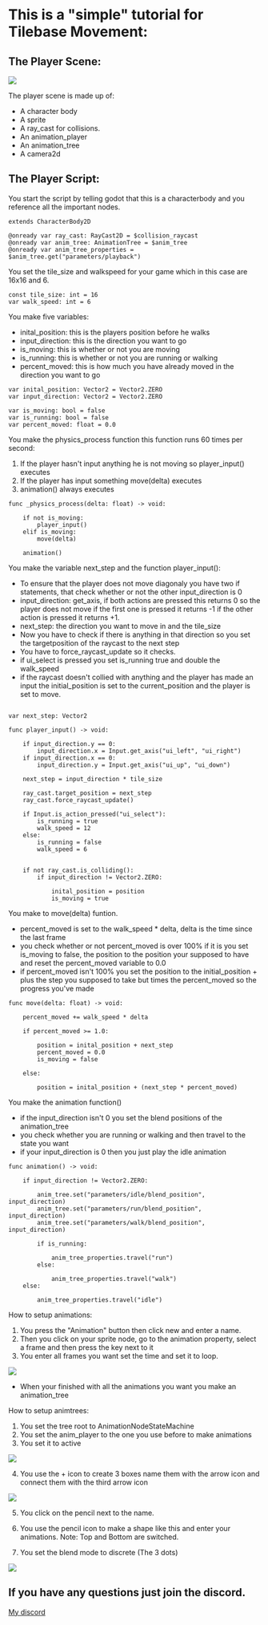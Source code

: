 # This is a "simple" tutorial for Tilebase Movement:


## The Player Scene:


![](/res/player_scn.png)

The player scene is made up of:
- A character body
- A sprite
- A ray_cast for collisions.
- An animation_player
- An animation_tree
- A camera2d


## The Player Script:


You start the script by telling godot that this is a characterbody and you reference all the important nodes.

```
extends CharacterBody2D

@onready var ray_cast: RayCast2D = $collision_raycast
@onready var anim_tree: AnimationTree = $anim_tree
@onready var anim_tree_properties = $anim_tree.get("parameters/playback")
```

You set the tile_size and walkspeed for your game which in this case are 16x16 and 6.

```
const tile_size: int = 16
var walk_speed: int = 6
```

You make five variables:

- inital_position: this is the players position before he walks
- input_direction: this is the direction you want to go
- is_moving: this is whether or not you are moving
- is_running: this is whether or not you are running or walking
- percent_moved: this is how much you have already moved in the direction you want to go


```
var inital_position: Vector2 = Vector2.ZERO
var input_direction: Vector2 = Vector2.ZERO

var is_moving: bool = false
var is_running: bool = false
var percent_moved: float = 0.0
```

You make the physics_process function this function runs 60 times per second:

1. If the player hasn't input anything he is not moving so player_input() executes
2. If the player has input something move(delta) executes
3. animation() always executes

```
func _physics_process(delta: float) -> void:

    if not is_moving: 
        player_input()
    elif is_moving:
        move(delta)
	
	animation()
```

You make the variable next_step and the function player_input():

- To ensure that the player does not move diagonaly you have two if statements, that check whether or not the other input_direction is 0
- input_direction: get_axis, if both actions are pressed this returns 0 so the player does not move if the first one is pressed it returns -1 if the other action is pressed it returns +1.
- next_step: the direction you want to move in and the tile_size
- Now you have to check if there is anything in that direction so you set the targetposition of the raycast to the next step
- You have to force_raycast_update so it checks.
- if ui_select is pressed you set is_running true and double the walk_speed
- if the raycast doesn't collied with anything and the player has made an input the initial_position is set to the current_position and the player is set to move.

```

var next_step: Vector2

func player_input() -> void:
	
    if input_direction.y == 0:
        input_direction.x = Input.get_axis("ui_left", "ui_right")
    if input_direction.x == 0:
        input_direction.y = Input.get_axis("ui_up", "ui_down")
	
    next_step = input_direction * tile_size

    ray_cast.target_position = next_step
    ray_cast.force_raycast_update()
	
    if Input.is_action_pressed("ui_select"):
        is_running = true
        walk_speed = 12
    else:
        is_running = false
        walk_speed = 6
	
	
    if not ray_cast.is_colliding():
        if input_direction != Vector2.ZERO:
			
            inital_position = position
            is_moving = true
```

You make to move(delta) funtion.

- percent_moved is set to the walk_speed * delta, delta is the time since the last frame
- you check whether or not percent_moved is over 100% if it is you set is_moving to false, the position to the position your supposed to have and reset the percent_moved variable to 0.0
- if percent_moved isn't 100% you set the position to the initial_position + plus the step you supposed to take but times the percent_moved so the progress you've made

```
func move(delta: float) -> void:
	
    percent_moved += walk_speed * delta
	
    if percent_moved >= 1.0:
		
        position = inital_position + next_step
        percent_moved = 0.0
        is_moving = false
	
    else:
		
        position = inital_position + (next_step * percent_moved)

```

You make the animation function()

- if the input_direction isn't 0 you set the blend positions of the animation_tree
- you check whether you are running or walking and then travel to the state you want
- if your input_direction is 0 then you just play the idle animation

```
func animation() -> void:
	
	if input_direction != Vector2.ZERO:
		
		anim_tree.set("parameters/idle/blend_position", input_direction)
		anim_tree.set("parameters/run/blend_position", input_direction)
		anim_tree.set("parameters/walk/blend_position", input_direction)
		
		if is_running:
			
			anim_tree_properties.travel("run")
		else:
			
			anim_tree_properties.travel("walk")
	else:
		
		anim_tree_properties.travel("idle")
```

How to setup animations:

1. You press the "Animation" button then click new and enter a name.
2. Then you click on your sprite node, go to the animation property, select a frame and then press the key next to it
3. You enter all frames you want set the time and set it to loop.

![](/res/animation.png)

- When your finished with all the animations you want you make an animation_tree


How to setup animtrees:

1. You set the tree root to AnimationNodeStateMachine
2. You set the anim_player to the one you use before to make animations
3. You set it to active

![](/res/animation_4.png)

4. You use the + icon to create 3 boxes name them with the arrow icon and connect them with the third arrow icon

![](/res/animation_2.png)

5. You click on the pencil next to the name.

6. You use the pencil icon to make a shape like this and enter your animations. 
Note: Top and Bottom are switched.
7. You set the blend mode to discrete (The 3 dots)

![](/res/animation_3.png)

## If you have any questions just join the discord.
[My discord](https://discord.gg/pRAdRp9uEv)
